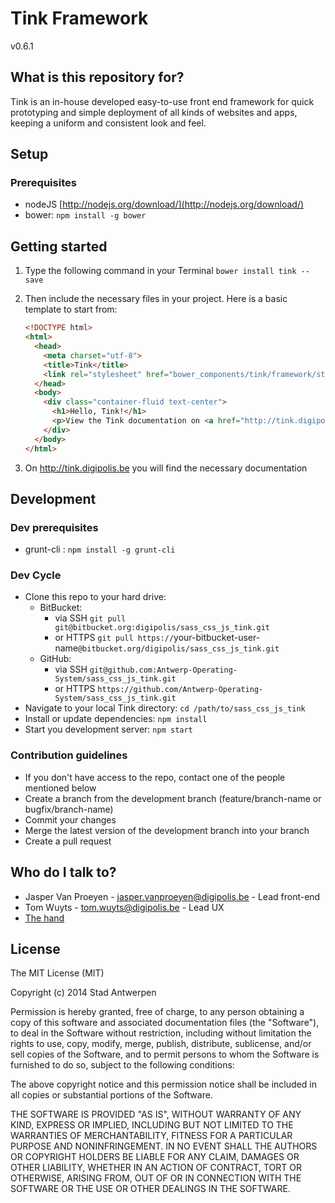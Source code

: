 # Tink Framework

v0.6.1

## What is this repository for?

Tink is an in-house developed easy-to-use front end framework for quick prototyping and simple deployment of all kinds of websites and apps, keeping a uniform and consistent look and feel.

## Setup

### Prerequisites

* nodeJS [http://nodejs.org/download/](http://nodejs.org/download/)
* bower: `npm install -g bower`

## Getting started

1. Type the following command in your Terminal
   `bower install tink --save`

2. Then include the necessary files in your project. Here is a basic template to start from:
   ```html
   <!DOCTYPE html>
   <html>
     <head>
       <meta charset="utf-8">
       <title>Tink</title>
       <link rel="stylesheet" href="bower_components/tink/framework/styles/tink.min.css">
     </head>
     <body>
       <div class="container-fluid text-center">
         <h1>Hello, Tink!</h1>
         <p>View the Tink documentation on <a href="http://tink.digipolis.be">http://tink.digipolis.be</a></p>
       </div>
     </body>
   </html>
   ```

3. On http://tink.digipolis.be you will find the necessary documentation

## Development

### Dev prerequisites

* grunt-cli : `npm install -g grunt-cli`

### Dev Cycle

* Clone this repo to your hard drive:
  * BitBucket:
    * via SSH `git pull git@bitbucket.org:digipolis/sass_css_js_tink.git`
    * or HTTPS `git pull https://`your-bitbucket-user-name`@bitbucket.org/digipolis/sass_css_js_tink.git`
  * GitHub:
    * via SSH `git@github.com:Antwerp-Operating-System/sass_css_js_tink.git`
    * or HTTPS `https://github.com/Antwerp-Operating-System/sass_css_js_tink.git`
* Navigate to your local Tink directory: `cd /path/to/sass_css_js_tink`
* Install or update dependencies: `npm install`
* Start you development server: `npm start`

### Contribution guidelines

* If you don't have access to the repo, contact one of the people mentioned below
* Create a branch from the development branch (feature/branch-name or bugfix/branch-name)
* Commit your changes
* Merge the latest version of the development branch into your branch
* Create a pull request

## Who do I talk to?

* Jasper Van Proeyen - jasper.vanproeyen@digipolis.be - Lead front-end
* Tom Wuyts - tom.wuyts@digipolis.be - Lead UX
* [The hand](https://www.youtube.com/watch?v=_O-QqC9yM28)

## License

The MIT License (MIT)

Copyright (c) 2014 Stad Antwerpen

Permission is hereby granted, free of charge, to any person obtaining a copy
of this software and associated documentation files (the "Software"), to deal
in the Software without restriction, including without limitation the rights
to use, copy, modify, merge, publish, distribute, sublicense, and/or sell
copies of the Software, and to permit persons to whom the Software is
furnished to do so, subject to the following conditions:

The above copyright notice and this permission notice shall be included in all
copies or substantial portions of the Software.

THE SOFTWARE IS PROVIDED "AS IS", WITHOUT WARRANTY OF ANY KIND, EXPRESS OR
IMPLIED, INCLUDING BUT NOT LIMITED TO THE WARRANTIES OF MERCHANTABILITY,
FITNESS FOR A PARTICULAR PURPOSE AND NONINFRINGEMENT. IN NO EVENT SHALL THE
AUTHORS OR COPYRIGHT HOLDERS BE LIABLE FOR ANY CLAIM, DAMAGES OR OTHER
LIABILITY, WHETHER IN AN ACTION OF CONTRACT, TORT OR OTHERWISE, ARISING FROM,
OUT OF OR IN CONNECTION WITH THE SOFTWARE OR THE USE OR OTHER DEALINGS IN THE
SOFTWARE.
